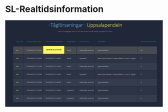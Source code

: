 # SL-Realtidsinformation
![alt text](https://github.com/naitmare01/SL-Realtidsinformation/blob/master/Screen%20Shot%202018-08-25%20at%2021.41.30.png)
